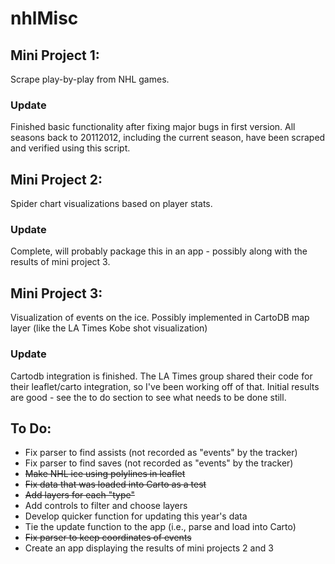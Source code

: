 # nhlMisc

## Mini Project 1:
Scrape play-by-play from NHL games.

### Update
Finished basic functionality after fixing major bugs in first version.  All seasons back to 20112012, including the current season, have been scraped and verified using this script.

## Mini Project 2:
Spider chart visualizations based on player stats.

### Update
Complete, will probably package this in an app - possibly along with the results of mini project 3.

## Mini Project 3:
Visualization of events on the ice.  Possibly implemented in CartoDB map layer (like the LA Times Kobe shot visualization)

### Update
Cartodb integration is finished.  The LA Times group shared their code for their leaflet/carto integration, so I've been working off of that.  Initial results are good - see the to do section to see what needs to be done still.


## To Do:
- Fix parser to find assists (not recorded as "events" by the tracker)
- Fix parser to find saves (not recorded as "events" by the tracker)
- ~~Make NHL ice using polylines in leaflet~~
- ~~Fix data that was loaded into Carto as a test~~
- ~~Add layers for each "type"~~
- Add controls to filter and choose layers
- Develop quicker function for updating this year's data
- Tie the update function to the app (i.e., parse and load into Carto)
- ~~Fix parser to keep coordinates of events~~
- Create an app displaying the results of mini projects 2 and 3

